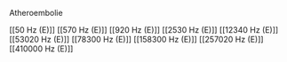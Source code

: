 Atheroembolie

[[50 Hz (E)]]
[[570 Hz (E)]]
[[920 Hz (E)]]
[[2530 Hz (E)]]
[[12340 Hz (E)]]
[[53020 Hz (E)]]
[[78300 Hz (E)]]
[[158300 Hz (E)]]
[[257020 Hz (E)]]
[[410000 Hz (E)]]